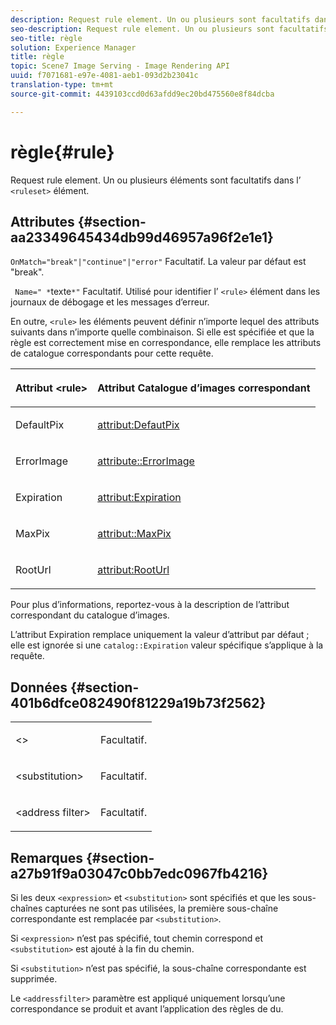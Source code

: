 ```yaml
---
description: Request rule element. Un ou plusieurs sont facultatifs dans l’élément <ruleSet>.
seo-description: Request rule element. Un ou plusieurs sont facultatifs dans l’élément <ruleSet>.
seo-title: règle
solution: Experience Manager
title: règle
topic: Scene7 Image Serving - Image Rendering API
uuid: f7071681-e97e-4081-aeb1-093d2b23041c
translation-type: tm+mt
source-git-commit: 4439103ccd0d63afdd9ec20bd475560e8f84dcba

---
```



# règle{#rule}

Request rule element. Un ou plusieurs éléments sont facultatifs dans l’ `<ruleset>` élément.

## Attributes {#section-aa23349645434db99d46957a96f2e1e1}

`OnMatch="break"|"continue"|"error"` Facultatif. La valeur par défaut est &quot;break&quot;.

` Name=" *`texte`*"` Facultatif. Utilisé pour identifier l’ `<rule>` élément dans les journaux de débogage et les messages d’erreur.

En outre, `<rule>` les éléments peuvent définir n’importe lequel des attributs suivants dans n’importe quelle combinaison. Si elle est spécifiée et que la règle est correctement mise en correspondance, elle remplace les attributs de catalogue correspondants pour cette requête.

<table id="table_AFEFDE61C9ED40019C10D8FE5B16CA23"> 
 <thead> 
  <tr> 
   <th colname="col1" class="entry"> <p>Attribut &lt;rule&gt; </p> </th> 
   <th colname="col2" class="entry"> <p>Attribut Catalogue d’images correspondant </p> </th> 
  </tr> 
 </thead>
 <tbody> 
  <tr> 
   <td colname="col1"> <p> <span class="codeph"> DefaultPix </span> </p> </td> 
   <td colname="col2"> <p> <a href="../../../../../ir-api/material-cat/image-rendering-api-ref/c-ir-material-catalog/c-ir-attributes-reference/r-ir-defaultpix.md#reference-102c98f9b5d24d2aaaeb756653fb0e6f" type="reference" format="dita" scope="local"> attribut:DefautPix </a> </p> </td> 
  </tr> 
  <tr> 
   <td colname="col1"> <p> <span class="codeph"> ErrorImage </span> </p> </td> 
   <td colname="col2"> <p> <a href="../../../../../ir-api/material-cat/image-rendering-api-ref/c-ir-material-catalog/c-ir-attributes-reference/r-ir-errorimage.md#reference-b58bdaba96074c52802ca8dc54bfe2f0" type="reference" format="dita" scope="local"> attribute::ErrorImage </a> </p> </td> 
  </tr> 
  <tr> 
   <td colname="col1"> <p> <span class="codeph"> Expiration </span> </p> </td> 
   <td colname="col2"> <p> <a href="../../../../../ir-api/material-cat/image-rendering-api-ref/c-ir-material-catalog/c-ir-attributes-reference/r-ir-expiration.md#reference-0f68ad8199c64bd4bc8d27dd78b7d996" type="reference" format="dita" scope="local"> attribut:Expiration </a> </p> </td> 
  </tr> 
  <tr> 
   <td colname="col1"> <p> <span class="codeph"> MaxPix </span> </p> </td> 
   <td colname="col2"> <p> <a href="../../../../../ir-api/material-cat/image-rendering-api-ref/c-ir-material-catalog/c-ir-attributes-reference/r-ir-maxpix.md#reference-569f186bbc2840a6bd3cffa8ff3e7657" type="reference" format="dita" scope="local"> attribut::MaxPix </a> </p> </td> 
  </tr> 
  <tr> 
   <td colname="col1"> <p> <span class="codeph"> RootUrl </span> </p> </td> 
   <td colname="col2"> <p> <a href="../../../../../ir-api/material-cat/image-rendering-api-ref/c-ir-material-catalog/c-ir-attributes-reference/r-ir-rooturl.md#reference-b8d706a573814802bd6794223cc78402" type="reference" format="dita" scope="local"> attribut:RootUrl </a> </p> </td> 
  </tr> 
 </tbody> 
</table>

Pour plus d’informations, reportez-vous à la description de l’attribut correspondant du catalogue d’images.

L’attribut Expiration remplace uniquement la valeur d’attribut par défaut ; elle est ignorée si une `catalog::Expiration` valeur spécifique s’applique à la requête.

## Données {#section-401b6dfce082490f81229a19b73f2562}

<table id="simpletable_A7E17B52AF754687ACCFFBE747939331"> 
 <tr class="strow"> 
  <td class="stentry"> <p> <span class="codeph"> &lt;&gt; </span> </p> </td> 
  <td class="stentry"> <p>Facultatif. </p> </td> 
 </tr> 
 <tr class="strow"> 
  <td class="stentry"> <p> <span class="codeph"> &lt;substitution&gt; </span> </p> </td> 
  <td class="stentry"> <p>Facultatif. </p> </td> 
 </tr> 
 <tr class="strow"> 
  <td class="stentry"> <p> <span class="codeph"> &lt;address filter&gt; </span> </p> </td> 
  <td class="stentry"> <p>Facultatif. </p> </td> 
 </tr> 
</table>

## Remarques {#section-a27b91f9a03047c0bb7edc0967fb4216}

Si les deux `<expression>` et `<substitution>` sont spécifiés et que les sous-chaînes capturées ne sont pas utilisées, la première sous-chaîne correspondante est remplacée par `<substitution>`.

Si `<expression>` n’est pas spécifié, tout chemin correspond et `<substitution>` est ajouté à la fin du chemin.

Si `<substitution>` n’est pas spécifié, la sous-chaîne correspondante est supprimée.

Le `<addressfilter>` paramètre est appliqué uniquement lorsqu’une correspondance se produit et avant l’application des règles de  du.
